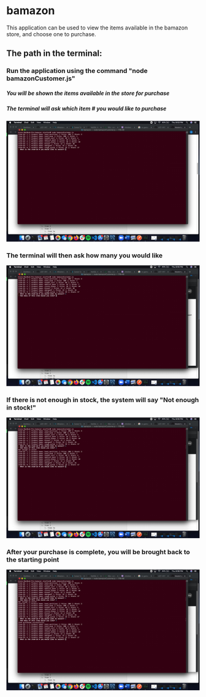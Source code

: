 # bamazon

This application can be used to view the items available in the bamazon store, and choose one to purchase.

## The path in the terminal:

### Run the application using the command "node bamazonCustomer.js"
##### You will be shown the items available in the store for purchase
##### The terminal will ask which item # you would like to purchase
![application-start](/assets/images/app-start.png)


### The terminal will then ask how many you would like
![item-count](/assets/images/item-count.png)


### If there is not enough in stock, the system will say "Not enough in stock!"
![not-enough](/assets/images/not-enough.png)


### After your purchase is complete, you will be brought back to the starting point 
![success](/assets/images/success.png)

